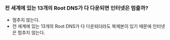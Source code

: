 ### 전 세계에 있는 13개의 Root DNS가 다 다운되면 인터넷은 멈출까?
* 멈추지 않는다.
* 전 세계에 있는 13개의 Root DNS가 다 다운되더라도 복제본이 있기 때문에 인터넷은 멈추지 않는다.
